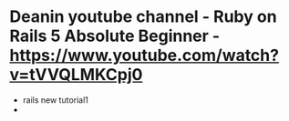 <link rel="stylesheet" href="style.css">

# Deanin youtube channel - Ruby on Rails 5 Absolute Beginner - https://www.youtube.com/watch?v=tVVQLMKCpj0

- rails new tutorial1
- 
